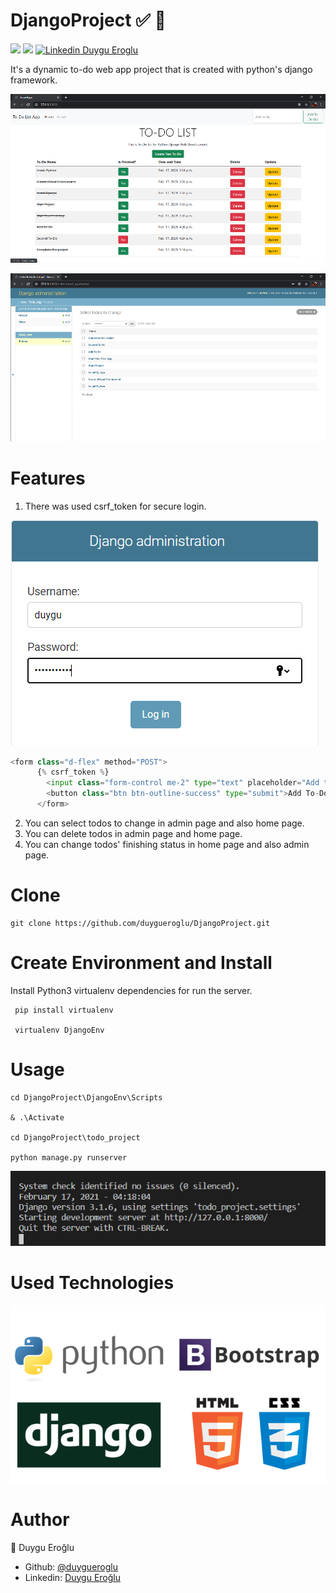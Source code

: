 # DjangoProject :white_check_mark: :pencil:

![](https://img.shields.io/badge/version-1.0-orange) ![](https://img.shields.io/badge/issues-5%20closed-green) 
[![Linkedin](https://i.stack.imgur.com/gVE0j.png) Duygu Eroglu](https://www.linkedin.com/in/duygu-eroglu-75428796/)

It's a dynamic to-do web app project that is created with python's django framework.

![](https://github.com/duygueroglu/DjangoProject/blob/main/todo_app/img/homepage.png)


![](https://github.com/duygueroglu/DjangoProject/blob/main/todo_app/img/adminpage.png)

Features
=============

1. There was used csrf_token for secure login.

![](https://github.com/duygueroglu/DjangoProject/blob/main/todo_app/img/login.png)

```python
<form class="d-flex" method="POST">
      {% csrf_token %}
        <input class="form-control me-2" type="text" placeholder="Add to list" name="title">
        <button class="btn btn-outline-success" type="submit">Add To-Do List</button>
      </form>
```

2. You can select todos to change in admin page and also home page.
3. You can delete todos in admin page and home page.
4. You can change todos' finishing status in home page and also admin page. 

Clone
=============
```
git clone https://github.com/duygueroglu/DjangoProject.git
```

Create Environment and Install
=============
Install Python3 virtualenv dependencies for run the server.
```
 pip install virtualenv

 virtualenv DjangoEnv
```

Usage
=============

```
cd DjangoProject\DjangoEnv\Scripts

& .\Activate

cd DjangoProject\todo_project

python manage.py runserver
```
![](https://github.com/duygueroglu/DjangoProject/blob/main/todo_app/img/opening.png)

Used Technologies
=============
![](https://github.com/duygueroglu/DjangoProject/blob/main/todo_app/img/technologies.png)

Author
=============
👤 Duygu Eroğlu
* Github: [@duygueroglu](https://github.com/duygueroglu "@duygueroglu")
* Linkedin: [Duygu Eroğlu](https://www.linkedin.com/in/duygu-eroglu-75428796/ "Duygu Eroğlu")
